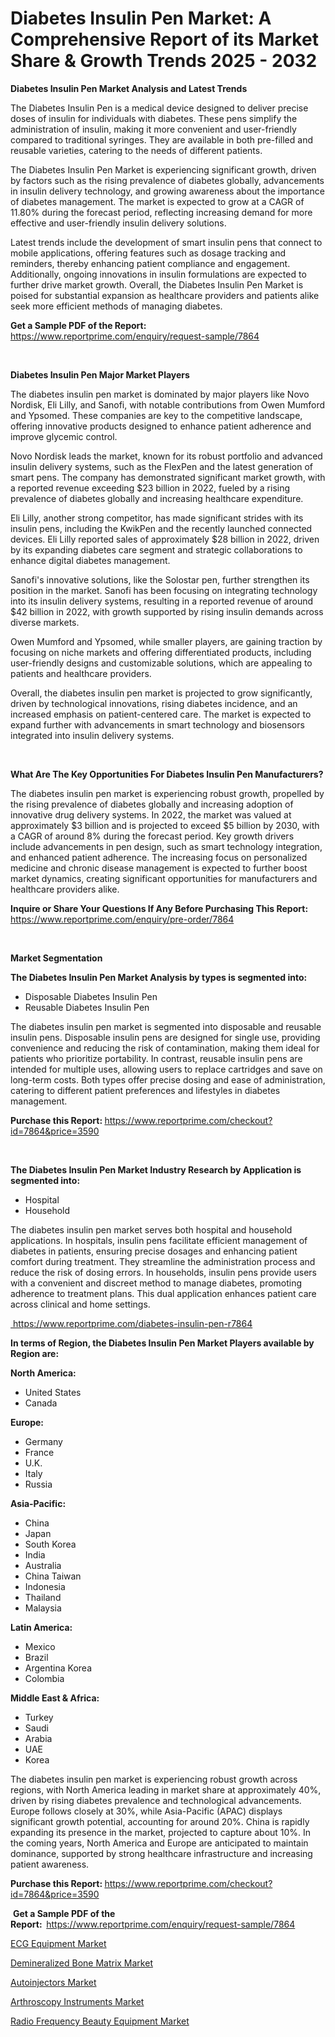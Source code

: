 <p><h1>Diabetes Insulin Pen Market: A Comprehensive Report of its Market Share & Growth Trends 2025 - 2032</h1></p><p><strong>Diabetes Insulin Pen Market Analysis and Latest Trends</strong></p>
<p><p>The Diabetes Insulin Pen is a medical device designed to deliver precise doses of insulin for individuals with diabetes. These pens simplify the administration of insulin, making it more convenient and user-friendly compared to traditional syringes. They are available in both pre-filled and reusable varieties, catering to the needs of different patients.</p><p>The Diabetes Insulin Pen Market is experiencing significant growth, driven by factors such as the rising prevalence of diabetes globally, advancements in insulin delivery technology, and growing awareness about the importance of diabetes management. The market is expected to grow at a CAGR of 11.80% during the forecast period, reflecting increasing demand for more effective and user-friendly insulin delivery solutions.</p><p>Latest trends include the development of smart insulin pens that connect to mobile applications, offering features such as dosage tracking and reminders, thereby enhancing patient compliance and engagement. Additionally, ongoing innovations in insulin formulations are expected to further drive market growth. Overall, the Diabetes Insulin Pen Market is poised for substantial expansion as healthcare providers and patients alike seek more efficient methods of managing diabetes.</p></p>
<p><strong>Get a Sample PDF of the Report:&nbsp;</strong> <a href="https://www.reportprime.com/enquiry/request-sample/7864?utm_campaign=1998&utm_medium=2&utm_source=Github&utm_content=ia&utm_term=19032025&utm_id=diabetes-insulin-pen">https://www.reportprime.com/enquiry/request-sample/7864</a></p>
<p>&nbsp;</p>
<p><strong>Diabetes Insulin Pen Major Market Players</strong></p>
<p><p>The diabetes insulin pen market is dominated by major players like Novo Nordisk, Eli Lilly, and Sanofi, with notable contributions from Owen Mumford and Ypsomed. These companies are key to the competitive landscape, offering innovative products designed to enhance patient adherence and improve glycemic control.</p><p>Novo Nordisk leads the market, known for its robust portfolio and advanced insulin delivery systems, such as the FlexPen and the latest generation of smart pens. The company has demonstrated significant market growth, with a reported revenue exceeding $23 billion in 2022, fueled by a rising prevalence of diabetes globally and increasing healthcare expenditure.</p><p>Eli Lilly, another strong competitor, has made significant strides with its insulin pens, including the KwikPen and the recently launched connected devices. Eli Lilly reported sales of approximately $28 billion in 2022, driven by its expanding diabetes care segment and strategic collaborations to enhance digital diabetes management.</p><p>Sanofi's innovative solutions, like the Solostar pen, further strengthen its position in the market. Sanofi has been focusing on integrating technology into its insulin delivery systems, resulting in a reported revenue of around $42 billion in 2022, with growth supported by rising insulin demands across diverse markets.</p><p>Owen Mumford and Ypsomed, while smaller players, are gaining traction by focusing on niche markets and offering differentiated products, including user-friendly designs and customizable solutions, which are appealing to patients and healthcare providers.</p><p>Overall, the diabetes insulin pen market is projected to grow significantly, driven by technological innovations, rising diabetes incidence, and an increased emphasis on patient-centered care. The market is expected to expand further with advancements in smart technology and biosensors integrated into insulin delivery systems.</p></p>
<p>&nbsp;</p>
<p><strong>What Are The Key Opportunities For Diabetes Insulin Pen Manufacturers?</strong></p>
<p><p>The diabetes insulin pen market is experiencing robust growth, propelled by the rising prevalence of diabetes globally and increasing adoption of innovative drug delivery systems. In 2022, the market was valued at approximately $3 billion and is projected to exceed $5 billion by 2030, with a CAGR of around 8% during the forecast period. Key growth drivers include advancements in pen design, such as smart technology integration, and enhanced patient adherence. The increasing focus on personalized medicine and chronic disease management is expected to further boost market dynamics, creating significant opportunities for manufacturers and healthcare providers alike.</p></p>
<p><strong>Inquire or Share Your Questions If Any Before Purchasing This Report:</strong> <a href="https://www.reportprime.com/enquiry/pre-order/7864?utm_campaign=1998&utm_medium=2&utm_source=Github&utm_content=ia&utm_term=19032025&utm_id=diabetes-insulin-pen">https://www.reportprime.com/enquiry/pre-order/7864</a></p>
<p>&nbsp;</p>
<p><strong>Market Segmentation</strong></p>
<p><strong>The Diabetes Insulin Pen Market Analysis by types is segmented into:</strong></p>
<p><ul><li>Disposable Diabetes Insulin Pen</li><li>Reusable Diabetes Insulin Pen</li></ul></p>
<p><p>The diabetes insulin pen market is segmented into disposable and reusable insulin pens. Disposable insulin pens are designed for single use, providing convenience and reducing the risk of contamination, making them ideal for patients who prioritize portability. In contrast, reusable insulin pens are intended for multiple uses, allowing users to replace cartridges and save on long-term costs. Both types offer precise dosing and ease of administration, catering to different patient preferences and lifestyles in diabetes management.</p></p>
<p><strong>Purchase this Report:&nbsp;</strong><a href="https://www.reportprime.com/checkout?id=7864&price=3590&utm_campaign=1998&utm_medium=2&utm_source=Github&utm_content=ia&utm_term=19032025&utm_id=diabetes-insulin-pen">https://www.reportprime.com/checkout?id=7864&price=3590</a></p>
<p>&nbsp;</p>
<p><strong>The Diabetes Insulin Pen Market Industry Research by Application is segmented into:</strong></p>
<p><ul><li>Hospital</li><li>Household</li></ul></p>
<p><p>The diabetes insulin pen market serves both hospital and household applications. In hospitals, insulin pens facilitate efficient management of diabetes in patients, ensuring precise dosages and enhancing patient comfort during treatment. They streamline the administration process and reduce the risk of dosing errors. In households, insulin pens provide users with a convenient and discreet method to manage diabetes, promoting adherence to treatment plans. This dual application enhances patient care across clinical and home settings.</p></p>
<p><a href="https://www.reportprime.com/diabetes-insulin-pen-r7864?utm_campaign=1998&utm_medium=2&utm_source=Github&utm_content=ia&utm_term=19032025&utm_id=diabetes-insulin-pen">&nbsp;https://www.reportprime.com/diabetes-insulin-pen-r7864</a></p>
<p><strong>In terms of Region, the Diabetes Insulin Pen Market Players available by Region are:</strong></p>
<p>
    <p> <strong> North America: </strong>
        <ul>
            <li>United States</li>
            <li>Canada</li>
        </ul>
        </p> 
    <p> <strong> Europe: </strong>
        <ul>
            <li>Germany</li>
            <li>France</li>
            <li>U.K.</li>
            <li>Italy</li>
            <li>Russia</li>
        </ul>
        </p> 
    <p> <strong> Asia-Pacific: </strong>
        <ul>
            <li>China</li>
            <li>Japan</li>
            <li>South Korea</li>
            <li>India</li>
            <li>Australia</li>
            <li>China Taiwan</li>
            <li>Indonesia</li>
            <li>Thailand</li>
            <li>Malaysia</li>
        </ul>
        </p> 
    <p> <strong> Latin America: </strong>
        <ul>
            <li>Mexico</li>
            <li>Brazil</li>
            <li>Argentina Korea</li>
            <li>Colombia</li>
        </ul>
        </p> 
    <p> <strong> Middle East & Africa: </strong>
        <ul>
            <li>Turkey</li>
            <li>Saudi</li>
            <li>Arabia</li>
            <li>UAE</li>
            <li>Korea</li>
        </ul>
    </p>
    </p>
<p><p>The diabetes insulin pen market is experiencing robust growth across regions, with North America leading in market share at approximately 40%, driven by rising diabetes prevalence and technological advancements. Europe follows closely at 30%, while Asia-Pacific (APAC) displays significant growth potential, accounting for around 20%. China is rapidly expanding its presence in the market, projected to capture about 10%. In the coming years, North America and Europe are anticipated to maintain dominance, supported by strong healthcare infrastructure and increasing patient awareness.</p></p>
<p><strong>Purchase this Report: </strong><a href="https://www.reportprime.com/checkout?id=7864&price=3590&utm_campaign=1998&utm_medium=2&utm_source=Github&utm_content=ia&utm_term=19032025&utm_id=diabetes-insulin-pen">https://www.reportprime.com/checkout?id=7864&price=3590</a></p>
<p>&nbsp;<strong>Get a Sample PDF of the Report:&nbsp;&nbsp;</strong><a href="https://www.reportprime.com/enquiry/request-sample/7864?utm_campaign=1998&utm_medium=2&utm_source=Github&utm_content=ia&utm_term=19032025&utm_id=diabetes-insulin-pen">https://www.reportprime.com/enquiry/request-sample/7864</a></p>
<p><strong></strong></p>
<p><p><a href="https://github.com/welfmimon/Market-Research-Report-List-1/blob/main/ecg-equipment-market.md?utm_campaign=1998&utm_medium=2&utm_source=Github&utm_content=ia&utm_term=19032025&utm_id=diabetes-insulin-pen">ECG Equipment Market</a></p><p><a href="https://github.com/ioniafidian4/Market-Research-Report-List-1/blob/main/demineralized-bone-matrix-market.md?utm_campaign=1998&utm_medium=2&utm_source=Github&utm_content=ia&utm_term=19032025&utm_id=diabetes-insulin-pen">Demineralized Bone Matrix Market</a></p><p><a href="https://github.com/amramcocosxa/Market-Research-Report-List-1/blob/main/autoinjectors-market.md?utm_campaign=1998&utm_medium=2&utm_source=Github&utm_content=ia&utm_term=19032025&utm_id=diabetes-insulin-pen">Autoinjectors Market</a></p><p><a href="https://github.com/nkomdaumis16/Market-Research-Report-List-1/blob/main/arthroscopy-instruments-market.md?utm_campaign=1998&utm_medium=2&utm_source=Github&utm_content=ia&utm_term=19032025&utm_id=diabetes-insulin-pen">Arthroscopy Instruments Market</a></p><p><a href="https://github.com/khifzaba/Market-Research-Report-List-1/blob/main/radio-frequency-beauty-equipment-market.md?utm_campaign=1998&utm_medium=2&utm_source=Github&utm_content=ia&utm_term=19032025&utm_id=diabetes-insulin-pen">Radio Frequency Beauty Equipment Market</a></p></p>